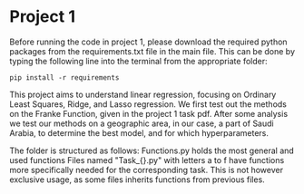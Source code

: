 <h1>Project 1</h1>

Before running the code in project 1, please download the required
python packages from the requirements.txt file in the main file.
This can be done by typing the following line into the terminal
from the appropriate folder:

```
pip install -r requirements
```

This project aims to understand linear regression, focusing on
Ordinary Least Squares, Ridge, and Lasso regression. We first test out
the methods on the Franke Function, given in the project 1 task pdf.
After some analysis we test our methods on a geographic area, in our case,
a part of Saudi Arabia, to determine the best model, and for which 
hyperparameters. 

The folder is structured as follows:
Functions.py holds the most general and used functions
Files named "Task_{}.py" with letters a to f have functions
more specifically needed for the corresponding task. This is 
not however exclusive usage, as some files inherits functions
from previous files. 


